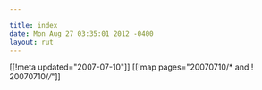 ```yaml
---

title: index
date: Mon Aug 27 03:35:01 2012 -0400
layout: rut
---
```


[[!meta updated="2007-07-10"]]
[[!map pages="20070710/* and ! 20070710/*/*"]]
